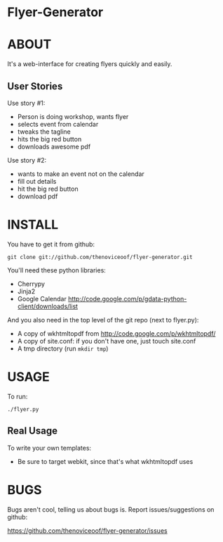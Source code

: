  Flyer-Generator
================================================================================

ABOUT
================================================================================

It's a web-interface for creating flyers quickly and easily. 

User Stories
--------------------------------------------------------------------------------

Use story #1:
 - Person is doing workshop, wants flyer
 - selects event from calendar
 - tweaks the tagline
 - hits the big red button
 - downloads awesome pdf

Use story #2:
 - wants to make an event not on the calendar
 - fill out details
 - hit the big red button
 - download pdf


INSTALL
================================================================================

You have to get it from github:

    git clone git://github.com/thenoviceoof/flyer-generator.git

You'll need these python libraries:

 * Cherrypy
 * Jinja2
 * Google Calendar <http://code.google.com/p/gdata-python-client/downloads/list>

And you also need in the top level of the git repo (next to flyer.py):

 * A copy of wkhtmltopdf from <http://code.google.com/p/wkhtmltopdf/>
 * A copy of site.conf: if you don't have one, just
       touch site.conf
 * A tmp directory (run `mkdir tmp`)


USAGE
================================================================================

To run:

    ./flyer.py


Real Usage
--------------------------------------------------------------------------------

To write your own templates:

  * Be sure to target webkit, since that's what wkhtmltopdf uses


BUGS
================================================================================

Bugs aren't cool, telling us about bugs is. Report issues/suggestions on github:

https://github.com/thenoviceoof/flyer-generator/issues


